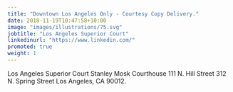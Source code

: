 ```yaml
---
title: "Downtown Los Angeles Only - Courtesy Copy Delivery."
date: 2018-11-19T10:47:58+10:00
image: "images/illustrations/75.svg"
jobtitle: "Los Angeles Superior Court"
linkedinurl: "https://www.linkedin.com/"
promoted: true
weight: 1
---
```


Los Angeles Superior Court Stanley Mosk Courthouse
111 N. Hill Street 312 N. Spring Street Los Angeles, CA 90012.
